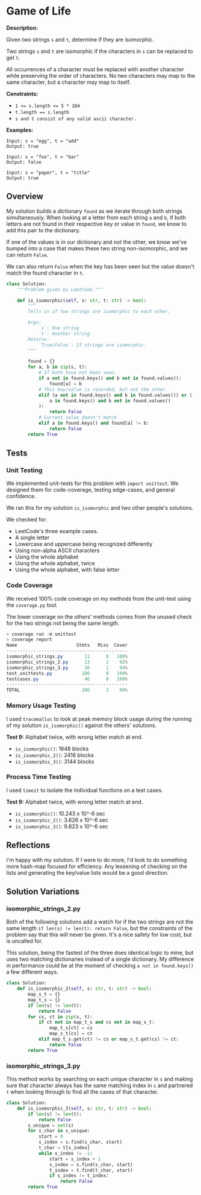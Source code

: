 # Game of Life

**Description:**

Given two strings `s` and `t`, determine if they are isomorphic.

Two strings `s` and `t` are isomorphic if the characters in `s` can be replaced to get `t`.

All occurrences of a character must be replaced with another character while preserving the order of characters. No two characters may map to the same character, but a character may map to itself.

**Constraints:**

- `1 <= s.length <= 5 * 104`
- `t.length == s.length`
- `s and t consist of any valid ascii character.`

**Examples:**

```text
Input: s = "egg", t = "add"
Output: true

Input: s = "foo", t = "bar"
Output: false

Input: s = "paper", t = "title"
Output: true
```

## Overview

My solution builds a dictionary `found` as we iterate through both strings simultaneously. When looking at a letter from each string `a` and `b`, if both letters are not found in their respective key or value in `found`, we know to add this pair to the dictionary.

If one of the values is in our dictionary and not the other, we know we've bumped into a case that makes these two string non-isomorphic, and we can return `False`.

We can also return `False` when the key has been seen but the value doesn't match the found character in `t`.

```python
class Solution:
    """Problem given by LeetCode."""

    def is_isomorphic(self, s: str, t: str) -> bool:
        """
        Tells us if two strings are isomorphic to each other.

        Args:
            `s`: One string
            `t`: Another string
        Returns:
            `True/False`: If strings are isomorphic.
        """

        found = {}
        for a, b in zip(s, t):
            # If both have not been seen.
            if a not in found.keys() and b not in found.values():
                found[a] = b
            # This key/value is recorded, but not the other.
            elif (a not in found.keys() and b in found.values()) or (
                a in found.keys() and b not in found.values()
            ):
                return False
            # Current value doesn't match
            elif a in found.keys() and found[a] != b:
                return False
        return True
```

## Tests

### Unit Testing

We implemented unit-tests for this problem with `import unittest`. We designed them for code-coverage, testing edge-cases, and general confidence.

We ran this for my solution `is_isomorphic` and two other people's solutions.

We checked for:

- LeetCode's three example cases.
- A single letter
- Lowercase and uppercase being recognized differently
- Using non-alpha ASCII characters
- Using the whole alphabet
- Using the whole alphabet, twice
- Using the whole alphabet, with false letter

### Code Coverage

We received 100% code coverage on my methods from the unit-test using the `coverage.py` tool.

The lower coverage on the others' methods comes from the unused check for the two strings not being the same length.

```PowerShell
> coverage run -m unittest
> coverage report
Name                      Stmts   Miss  Cover
---------------------------------------------
isomorphic_strings.py        11      0   100%
isomorphic_strings_2.py      13      1    92%
isomorphic_strings_3.py      16      1    94%
test_unittests.py           100      0   100%
testcases.py                 46      0   100%
---------------------------------------------
TOTAL                       186      2    99%
```

### Memory Usage Testing

I used `tracemalloc` to look at peak memory block usage during the running of my solution `is_isomorphic()` against the others' solutions.

**Test 9:** Alphabet twice, with wrong letter match at end.

- `is_isomorphic()`: 1648 blocks
- `is_isomorphic_2()`: 2416 blocks
- `is_isomorphic_3()`: 3144 blocks

### Process Time Testing

I used `timeit` to isolate the individual functions on a test cases.

**Test 9:** Alphabet twice, with wrong letter match at end.

- `is_isomorphic()`: 10.243 x 10^-6 sec
- `is_isomorphic_2()`: 3.626 x 10^-6 sec
- `is_isomorphic_3()`: 9.823 x 10^-6 sec

## Reflections

I'm happy with my solution. If I were to do more, I'd look to do something more hash-map focused for efficiency. Any lessening of checking on the lists and generating the key/value lists would be a good direction.

## Solution Variations

### isomorphic_strings_2.py

Both of the following solutions add a watch for if the two strings are not the same length `if len(s) != len(t): return False`, but the constraints of the problem say that this will never be given. It's a nice safety for low cost, but is uncalled for.

This solution, being the fastest of the three does identical logic to mine, but uses two matching dictionaries instead of a single dictionary. My difference in performance could be at the moment of checking `a not in found.keys()` a few different ways.

```python
class Solution:
    def is_isomorphic_2(self, s: str, t: str) -> bool:
        map_s_t = {}
        map_t_s = {}
        if len(s) != len(t):
            return False
        for cs, ct in zip(s, t):
            if ct not in map_t_s and cs not in map_s_t:
                map_t_s[ct] = cs
                map_s_t[cs] = ct
            elif map_t_s.get(ct) != cs or map_s_t.get(cs) != ct:
                return False
        return True
```

### isomorphic_strings_3.py

This method works by searching on each unique character in `s` and making sure that character always has the same matching index in `s` and partnered `t` when looking through to find all the cases of that character.

```python
class Solution:
    def is_isomorphic_3(self, s: str, t: str) -> bool:
        if len(s) != len(t):
            return False
        s_unique = set(s)
        for s_char in s_unique:
            start = 0
            s_index = s.find(s_char, start)
            t_char = t[s_index]
            while s_index != -1:
                start = s_index + 1
                s_index = s.find(s_char, start)
                t_index = t.find(t_char, start)
                if s_index != t_index:
                    return False
        return True
```
